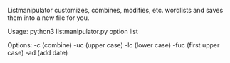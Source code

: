 Listmanipulator customizes, combines, modifies, etc. wordlists and saves them into a new file for you.


Usage: python3 listmanipulator.py option list

Options:
-c (combine)
-uc (upper case)
-lc (lower case)
-fuc (first upper case)
-ad (add date)

